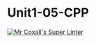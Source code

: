 # Unit1-05-CPP
[![Mr Coxall's Super Linter](https://github.com/ICS3U-C-Programming-Christopher-El-Murr/Unit1-05-CPP/workflows/Mr%20Coxall's%20Super%20Linter/badge.svg)](https://github.com/ICS3U-C-Programming-Christopher-El-Murr/Unit1-05-CPP/actions/)
